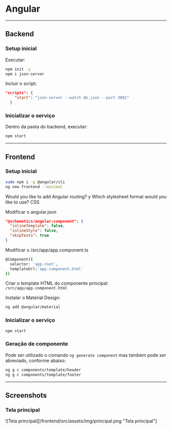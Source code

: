 # Angular
---

## Backend

### Setup inicial

Executar:

```bash
npm init -y
npm i json-server
```

Incluir o script:

```json
"scripts": {
    "start": "json-server --watch db.json --port 3001"
  }
```

### Inicializar o serviço
Dentro da pasta do backend, executar:
```bash
npm start
```
---

## Frontend

### Setup inicial
```bash
sudo npm i -g @angular/cli
ng new frontend --minimal
```
Would you like to add Angular routing? y
Which stylesheet format would you like to use? CSS

Modificar o angular.json
```json
"@schematics/angular:component": {
  "inlineTemplate": false,
  "inlineStyle": false,
  "skipTests": true
}
```
Modificar o /src/app/app.component.ts

```bash
@Component({
  selector: 'app-root',
  templateUrl:'app.component.html'
})
```
Criar o template HTML do componente principal:
`/src/app/app.component.html`

Instalar o Material Design:

```bash
ng add @angular/material
```

### Inicializar o serviço
```bash
npm start
```

### Geração de componente

Pode ser utilizado o comando `ng generate component` mas também pode ser abreviado, conforme abaixo:

```bash
ng g c components/template/header
ng g c components/template/footer
```
--- 

## Screenshots

### Tela principal

![Tela principal][/frontend/src/assets/img/principal.png "Tela principal"]